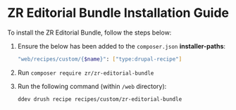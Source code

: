 # ZR Editorial Bundle Installation Guide

To install the ZR Editorial Bundle, follow the steps below:

1. Ensure the below has been added to the `composer.json` **installer-paths**:
    ```sh
    "web/recipes/custom/{$name}": ["type:drupal-recipe"]
    ```
2. Run `composer require zr/zr-editorial-bundle`
3. Run the following command (within `/web` directory):

    ```sh
    ddev drush recipe recipes/custom/zr-editorial-bundle
    ```

